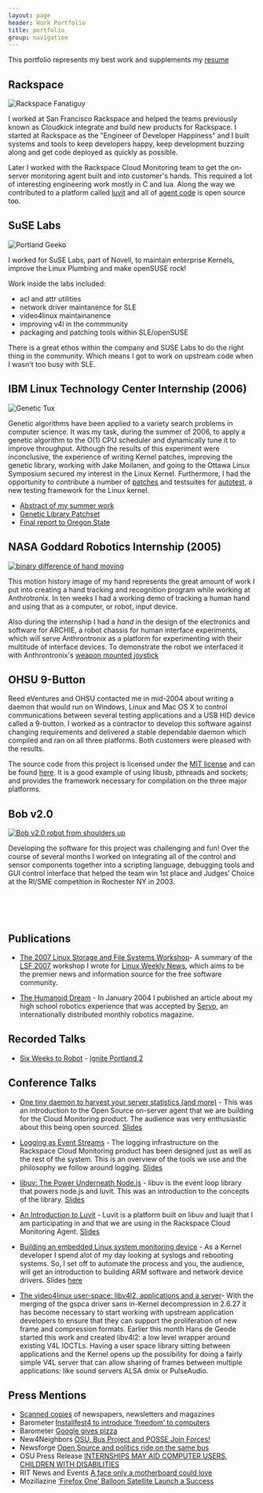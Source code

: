 ```yaml
---
layout: page
header: Work Portfolio
title: portfolio
group: navigation
---
```


This portfolio represents my best work and supplements my [resume](http://ifup.org/resume.txt)

## Rackspace

<img class="alignleft" src="/images/200px-Rackspace_logo.svg.png" alt="Rackspace Fanatiguy" />

I worked at San Francisco Rackspace and helped the teams previously known as
Cloudkick integrate and build new products for Rackspace. I started at
Rackspace as the "Engineer of Developer Happiness" and I built systems and
tools to keep developers happy, keep development buzzing along and get code
deployed as quickly as possible.

Later I worked with the Rackspace Cloud Monitoring team to get the on-server
monitoring agent built and into customer's hands. This required a lot of
interesting engineering work mostly in C and lua. Along the way we contributed
to a platform called [luvit][luvit] and all of [agent code][virgo] is open
source too.

[luvit]: http://luvit.io
[virgo]: http://github.com/racker/virgo

## SuSE Labs

<img class="alignright" src="/images/pdx-geeko-small.jpg" alt="Portland Geeko" />

I worked for SuSE Labs, part of Novell, to maintain enterprise Kernels,
improve the Linux Plumbing and make openSUSE rock!

Work inside the labs included:

- acl and attr utilities
- network driver maintanence for SLE
- video4linux maintainanence
- improving v4l in the commmunity
- packaging and patching tools within SLE/openSUSE

There is a great ethos within the company and SUSE Labs to do the right
thing in the community. Which means I got to work on upstream code when
I wasn't too busy with SLE.

## IBM Linux Technology Center Internship (2006)

<img class="alignleft" src="/images/tux-genetic.png" alt="Genetic Tux " />

Genetic algorithms have been applied to a variety search problems in computer
science.  It was my task, during the summer of 2006, to apply a genetic
algorithm to the O(1) CPU scheduler and dynamically tune it to improve
throughput.  Although the results of this experiment were inconclusive, the
experience of writing Kernel patches, improving the genetic library, working
with Jake Moilanen, and going to the Ottawa Linux Symposium secured my interest
in the Linux Kernel.  Furthermore, I had the opportunity to contribute a number
of [patches](http://ifup.org/patches/autotest/) and testsuites for
[autotest](http://test.kernel.org/autotest), a new testing framework for the
Linux kernel.

- [Abstract  of my summer work](http://ifup.org/files/genetic-cpu-abstract.txt)
- [Genetic Library Patchset](http://ifup.org/git/?p=genetic-cpu.git)
- [Final report to Oregon State](http://ifup.org//files/brandon-philips-summer-internship.pdf)

## NASA Goddard Robotics Internship (2005)

<a href="http://ban.smugmug.com/gallery/8094568_Thtns"><img
class="alignright" src="/images/motion3.png" alt="binary difference of hand moving" /></a>

This motion history image of my hand represents the great amount of work I put
into creating a hand tracking and recognition program while working at
Anthrotronix.  In ten weeks I had a working demo of tracking a human hand and
using that as a computer, or robot, input device.

Also during the internship I had a <em>hand</em> in the design of the
electronics and software for ARCHIE, a robot chassis for human interface
experiments, which will serve Anthrontronix as a platform for experimenting
with their multitude of interface devices.  To demonstrate the robot we
interfaced it with Anthrontronix's
[weapon mounted joystick](http://ban.smugmug.com/gallery/8094568_Thtns/1/527488824_Gbb3Y/Medium)

## OHSU 9-Button

Reed eVentures and OHSU contacted me in mid-2004 about writing a daemon that
would run on Windows, Linux and Mac OS X to control communications between
several testing applications and a USB HID device called a 9-button.  I worked
as a contractor to develop this software against changing requirements and
delivered a stable dependable daemon which compiled and ran on all three
platforms.  Both customers were pleased with the results.

The source code from this project is licensed under the [MIT
license](http://ifup.org/git/?p=ninebutton.git;a=blob;h=6fd19536c3ea9eea06704e4e774779c75603155d;hb=f45d1d5fa3f1840b7ed5ef1609799384a9763f44;f=tcpusb/LICENSE)
and can be found [here](http://ifup.org/git/?p=ninebutton.git;a=summary).  It
is a good example of using libusb, pthreads and sockets; and provides the
framework necessary for compilation on the three major platforms.

## Bob v2.0

<a href="http://ban.smugmug.com/gallery/8096134_K4gof"><img
class="alignleft"
alt="Bob v2.0 robot from shoulders up"
src="/images/bob-servo-thumb.jpg" /></a> 

Developing the software for this project was challenging and fun!  Over the
course of several months I worked on integrating all of the control and sensor
components together into a scripting language, debugging tools and GUI control
interface that helped the team win 1st place and  Judges&#8217; Choice at the
RI/SME competition in Rochester NY in 2003.

<br />
<br />
<br />

## Publications

- [The 2007 Linux Storage and File Systems
  Workshop](http://lwn.net/Articles/226351/)- A summary of the [LSF
  2007](http://www.usenix.org/events/lsf07/) workshop I wrote for [Linux Weekly
  News](http://lwn.net), which aims to be the premier news and information source
  for the free software community.

- [The Humanoid
  Dream](http://ban.smugmug.com/gallery/8096736_r8QRz#527642442_8nH2U) - In
  January 2004 I published an article about my high school robotics experience
  that was accepted by [Servo](http://servomagazine.com), an internationally
  distributed monthly robotics magazine.

## Recorded Talks
- [Six Weeks to Robot](http://ifup.org/2008/02/09/six-weeks-to-robot-at-ignite-portland/) - <a href="http://igniteportland.com">Ignite Portland 2</a>

## Conference Talks

- [One tiny daemon to harvest your server statistics (and
  more)](http://www.oscon.com/oscon2012/public/schedule/detail/24412) - This
  was an introduction to the Open Source on-server agent that we are building
  for the Cloud Monitoring product. The audience was very enthusiastic about
  this being open sourced.  [Slides](http://ifup.org/slides/virgo-oscon-2012/)

- [Logging as Event
  Streams](http://www.oscon.com/oscon2012/public/schedule/detail/26386) - The
  logging infrastructure on the Rackspace Cloud Monitoring product has been
  designed just as well as the rest of the system. This is an overview of the
  tools we use and the philosophy we follow around logging.
  [Slides](http://ifup.org/slides/logging-as-event-streams-oscon-2012/#1)

- [libuv: The Power Underneath
  Node.js](http://opensourcebridge.org/sessions/920) - libuv is the event loop
  library that powers node.js and luvit. This was an introduction to the
  concepts of the library.
  [Slides](http://ifup.org/slides/logging-as-event-streams-oscon-2012/#1)

- [An Introduction to Luvit](http://opensourcebridge.org/sessions/760) - Luvit
  is a platform built on libuv and luajit that I am participating in and that
  we are using in the Rackspace Cloud Monitoring Agent.
  [Slides](http://ifup.org/slides/luvit-osb/#1)

- [Building an embedded Linux system monitoring
  device](http://opensourcebridge.org/sessions/61) - As a Kernel developer I
  spend alot of my day looking at syslogs and rebooting systems. So, I set off to
  automate the process and you, the audience, will get an introduction to
  building ARM software and network device drivers. Slides
  [here](http://ifup.org/~philips/review/osb-2009-philips-w5100-embededded-linux.odp)

- [The video4linux user-space: libv4l2, applications and a
  server](http://linuxplumbersconf.org/2008/program/speakers/getspeaker.php?speaker=bphilips.txt)-
  With the merging of the gspca driver sans in-Kernel decompression in 2.6.27
  it has become necessary to start working with upstream application developers
  to ensure that they can support the proliferation of new frame and compression
  formats. Earlier this month Hans de Geode started this work and created
  libv4l2: a low level wrapper around existing V4L IOCTLs. Having a user space
  library sitting between applications and the Kernel opens up the possibility
  for doing a fairly simple V4L server that can allow sharing of frames between
  multiple applications: like sound servers ALSA dmix or PulseAudio.

## Press Mentions
- [Scanned copies](http://ban.smugmug.com/Portfolio) of newspapers, newsletters and magazines
- Barometer <a href="http://barometer.orst.edu/vnews/display.v/ART/2006/01/27/43d9d8d460171">Installfest4 to introduce ‘freedom’ to computers</a>
- Barometer <a href="http://barometer.orst.edu/vnews/display.v/ART/2006/01/10/43c41b68112ff">Google gives pizza</a>
- New4Neighbors <a href="http://www.news4neighbors.net/article.pl?sid=05/10/03/195242">OSU, Bus Project and POSSE Join Forces!</a>
- Newsforge <a href="http://trends.newsforge.com/trends/05/10/07/1833225.shtml?tid=138&#038;tid=132">Open Source and politics ride on the same bus</a>
- OSU Press Release  <a href="http://oregonstate.edu/dept/ncs/newsarch/2005/Jun05/intern.htm">INTERNSHIPS MAY AID COMPUTER USERS, CHILDREN WITH DISABILITIES</a>
- RIT News and Events <a href="http://www.rit.edu/~930www/NewsEvents/2003/May01/photos.html">A face only a motherboard could love</a>
- Mozillazine <a href="http://mozillazine.org/talkback.html?article=7603">&#8216;Firefox One&#8217; Balloon Satellite Launch a Success</a>



